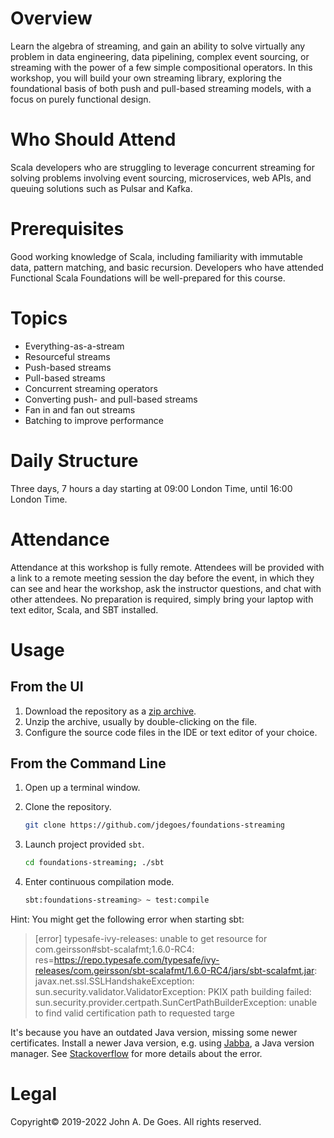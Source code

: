 # Overview

Learn the algebra of streaming, and gain an ability to solve virtually any problem in data engineering, data pipelining, complex event sourcing, or streaming with the power of a few simple compositional operators. In this workshop, you will build your own streaming library, exploring the foundational basis of both push and pull-based streaming models, with a focus on purely functional design.

# Who Should Attend

Scala developers who are struggling to leverage concurrent streaming for solving problems involving event sourcing, microservices, web APIs, and queuing solutions such as Pulsar and Kafka.

# Prerequisites

Good working knowledge of Scala, including familiarity with immutable data, pattern matching, and basic recursion. Developers who have attended Functional Scala Foundations will be well-prepared for this course.

# Topics

 - Everything-as-a-stream
 - Resourceful streams
 - Push-based streams
 - Pull-based streams
 - Concurrent streaming operators
 - Converting push- and pull-based streams
 - Fan in and fan out streams
 - Batching to improve performance

# Daily Structure

Three days, 7 hours a day starting at 09:00 London Time, until 16:00 London Time.

# Attendance

Attendance at this workshop is fully remote. Attendees will be provided with a link to a remote meeting session the day before the event, in which they can see and hear the workshop, ask the instructor questions, and chat with other attendees. No preparation is required, simply bring your laptop with text editor, Scala, and SBT installed.

# Usage

## From the UI

1. Download the repository as a [zip archive](https://github.com/jdegoes/foundations-streaming/archive/master.zip).
2. Unzip the archive, usually by double-clicking on the file.
3. Configure the source code files in the IDE or text editor of your choice.

## From the Command Line

1. Open up a terminal window.

2. Clone the repository.

    ```bash
    git clone https://github.com/jdegoes/foundations-streaming
    ```
5. Launch project provided `sbt`.

    ```bash
    cd foundations-streaming; ./sbt
    ```
6. Enter continuous compilation mode.

    ```bash
    sbt:foundations-streaming> ~ test:compile
    ```

Hint: You might get the following error when starting sbt:

> [error] 	typesafe-ivy-releases: unable to get resource for com.geirsson#sbt-scalafmt;1.6.0-RC4: res=https://repo.typesafe.com/typesafe/ivy-releases/com.geirsson/sbt-scalafmt/1.6.0-RC4/jars/sbt-scalafmt.jar: javax.net.ssl.SSLHandshakeException: sun.security.validator.ValidatorException: PKIX path building failed: sun.security.provider.certpath.SunCertPathBuilderException: unable to find valid certification path to requested targe

It's because you have an outdated Java version, missing some newer certificates. Install a newer Java version, e.g. using [Jabba](https://github.com/shyiko/jabba), a Java version manager. See [Stackoverflow](https://stackoverflow.com/a/58669704/1885392) for more details about the error.

# Legal

Copyright&copy; 2019-2022 John A. De Goes. All rights reserved.
